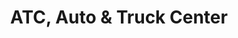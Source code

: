 ---
title: "ATC, Auto & Truck Center"
url: /west-branch/atc-auto-und-truck-center/
shop: Autoteile
---